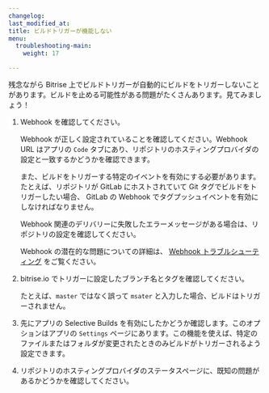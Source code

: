 ```yaml
---
changelog: 
last_modified_at: 
title: ビルドトリガーが機能しない
menu:
  troubleshooting-main:
    weight: 17

---
```

残念ながら Bitrise 上でビルドトリガーが自動的にビルドをトリガーしないことがあります。ビルドを止める可能性がある問題がたくさんあります。見てみましょう！

1. Webhook を確認してください。

    Webhook が正しく設定されていることを確認してください。Webhook URL はアプリの `Code` タブにあり、リポジトリのホスティングプロバイダの設定と一致するかどうかを確認できます。

    また、ビルドをトリガーする特定のイベントを有効にする必要があります。たとえば、リポジトリが GitLab にホストされていて Git タグでビルドをトリガーしたい場合、 GitLab の Webhook でタグプッシュイベントを有効にしなければなりません。

    Webhook 関連のデリバリーに失敗したエラーメッセージがある場合は、リポジトリの設定を確認してください。

    Webhook の潜在的な問題についての詳細は、 [Webhook トラブルシューティング](/webhooks/troubleshooting) をご覧ください。

1. bitrise.io でトリガーに設定したブランチ名とタグを確認してください。

    たとえば、`master` ではなく誤って `msater` と入力した場合、ビルドはトリガーされません。

1. 先にアプリの Selective Builds を有効にしたかどうか確認します。このオプションはアプリの `Settings` ページにあります。この機能を使えば、特定のファイルまたはフォルダが変更されたときのみビルドがトリガーされるよう設定できます。

1. リポジトリのホスティングプロバイダのステータスページに、既知の問題があるかどうかを確認してください。